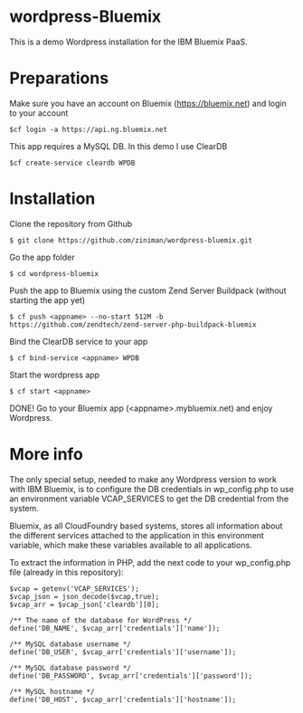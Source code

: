 # wordpress-Bluemix

This is a demo Wordpress installation for the IBM Bluemix PaaS.

Preparations
================
Make sure you have an account on Bluemix (https://bluemix.net) and login to your account
	
	$cf login -a https://api.ng.bluemix.net

This app requires a MySQL DB. In this demo I use ClearDB

	$cf create-service cleardb WPDB


Installation
================

Clone the repository from Github

	$ git clone https://github.com/ziniman/wordpress-bluemix.git
	
Go the app folder

	$ cd wordpress-bluemix
	
Push the app to Bluemix using the custom Zend Server Buildpack (without starting the app yet)	

	$ cf push <appname> --no-start 512M -b https://github.com/zendtech/zend-server-php-buildpack-bluemix

Bind the ClearDB service to your app

	$ cf bind-service <appname> WPDB

Start the wordpress app 

	$ cf start <appname>

DONE! Go to your Bluemix app (&lt;appname&gt;.mybluemix.net) and enjoy Wordpress. 


More info
================

The only special setup, needed to make any Wordpress version to work with IBM Bluemix, is to configure the DB credentials in wp_config.php to use an environment variable VCAP_SERVICES to get the DB credential from the system.

Bluemix, as all CloudFoundry based systems, stores all information about the different services attached to the application in this environment variable, which make these variables available to all applications.

To extract the information in PHP, add the next code to your wp_config.php file (already in this repository):

	$vcap = getenv('VCAP_SERVICES');
	$vcap_json = json_decode($vcap,true);
	$vcap_arr = $vcap_json['cleardb'][0];

	/** The name of the database for WordPress */
	define('DB_NAME', $vcap_arr['credentials']['name']);

	/** MySQL database username */
	define('DB_USER', $vcap_arr['credentials']['username']);

	/** MySQL database password */
	define('DB_PASSWORD', $vcap_arr['credentials']['password']);

	/** MySQL hostname */
	define('DB_HOST', $vcap_arr['credentials']['hostname']);
